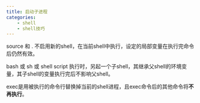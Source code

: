 ```yaml
---
title: 启动子进程
categories:
	- shell
	- shell技巧
---
```

source 和 . 不启用新的shell，在当前shell中执行，设定的局部变量在执行完命令后仍然有效。

bash 或 sh 或 shell script 执行时，另起一个子shell，其继承父shell的环境变量，其子shell的变量执行完后不影响父shell。

exec是用被执行的命令行替换掉当前的shell进程，且exec命令后的其他命令将**不再执行**。
